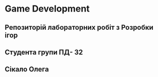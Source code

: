 # Game Development
## Репозиторій лабораторних робіт з Розробки ігор
## Студента групи ПД- 32
## Сікало Олега
